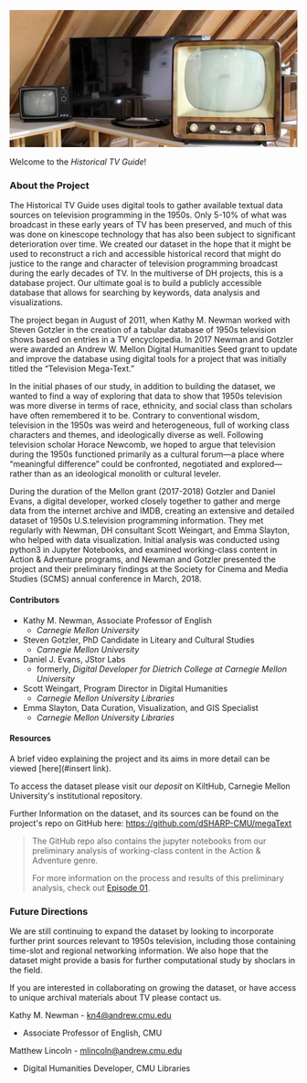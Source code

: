 ![tv_retro](/assets/img/tv_retro.jpg)

Welcome to the *Historical TV Guide*!

### About the Project

The Historical TV Guide uses digital tools to gather available textual data sources on television programming in the 1950s. Only 5-10% of what was broadcast in these early years of TV has been preserved, and much of this was done on kinescope technology that has also been subject to significant deterioration over time. We created our dataset in the hope that it might be used to reconstruct a rich and accessible historical record that might do justice to the range and character of television programming broadcast during the early decades of TV. In the multiverse of DH projects, this is a database project. Our ultimate goal is to build a publicly accessible database that allows for searching by keywords, data analysis and visualizations.

The project began in August of 2011, when Kathy M. Newman worked with Steven Gotzler in the creation of a tabular database of 1950s television shows based on entries in a TV encyclopedia. In 2017 Newman and Gotzler were awarded an Andrew W. Mellon Digital Humanities Seed grant to update and improve the database using digital tools for a project that was initially titled the “Television Mega-Text.”

In the initial phases of our study, in addition to building the dataset, we wanted to find a way of exploring that data to show that 1950s television was more diverse in terms of race, ethnicity, and social class than scholars have often remembered it to be. Contrary to conventional wisdom, television in the 1950s was weird and heterogeneous, full of working class characters and themes, and ideologically diverse as well. Following television scholar Horace Newcomb, we hoped to argue that television during the 1950s functioned primarily as a cultural forum—a place where “meaningful difference” could be confronted, negotiated and explored—rather than as an ideological monolith or cultural leveler.

During the duration of the Mellon grant (2017-2018) Gotzler and Daniel Evans, a digital developer, worked closely together to gather and merge data from the internet archive and IMDB, creating an extensive and detailed dataset of 1950s U.S.television programming information. They met regularly with Newman, DH consultant Scott Weingart, and Emma Slayton, who helped with data visualization. Initial analysis was conducted using python3 in Jupyter Notebooks, and examined working-class content in Action & Adventure programs, and Newman and Gotzler presented the project and their preliminary findings at the Society for Cinema and Media Studies (SCMS) annual conference in March, 2018. 

#### Contributors

* Kathy M. Newman, Associate Professor of English 
  - *Carnegie Mellon University*
* Steven Gotzler, PhD Candidate in Liteary and Cultural Studies 
  - *Carnegie Mellon University*
* Daniel J. Evans, JStor Labs 
  - formerly, *Digital Developer for Dietrich College at Carnegie Mellon University*
* Scott Weingart, Program Director in Digital Humanities 
  - *Carnegie Mellon University Libraries*
* Emma Slayton, Data Curation, Visualization, and GIS Specialist 
  - *Carnegie Mellon University Libraries*

#### Resources

A brief video explaining the project and its aims in more detail can be viewed [here](#insert link).

To access the dataset please visit our *deposit* on KiltHub, Carnegie Mellon University's institutional repository. 

Further Information on the dataset, and its sources can be found on the project's repo on GitHub here: https://github.com/dSHARP-CMU/megaText

>The GitHub repo also contains the jupyter notebooks from our preliminary analysis of working-class content in the Action & Adventure genre. 
>
>For more information on the process and results of this preliminary analysis, check out [Episode 01](/Historical-TV-Guide/analysis).

### Future Directions

We are still continuing to expand the dataset by looking to incorporate further print sources relevant to 1950s television, including those containing time-slot and regional networking information. We also hope that the dataset might provide a basis for further computational study by shoclars in the field.

If you are interested in collaborating on growing the dataset, or have access to unique archival materials about TV please contact us. 

Kathy M. Newman - kn4@andrew.cmu.edu 
- Associate Professor of English, CMU

Matthew Lincoln - mlincoln@andrew.cmu.edu
- Digital Humanities Developer, CMU Libraries 


